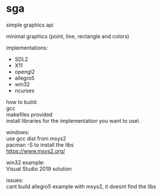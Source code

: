 # sga

simple graphics api 


minimal graphics 
(point, line, rectangle and colors)

implementations:
* SDL2
* X11
* opengl2
* allegro5
* win32
* ncurses

how to build:\
gcc\
makefiles provided\
install libraries for the implementation you want to use\

windows:\
use gcc dist from msys2\
pacman -S to install the libs\
https://www.msys2.org/

win32 example:\
Visual Studio 2019 solution

issues:\
cant build allegro5 example with msys2, it doesnt find the libs
